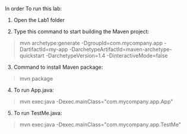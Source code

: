 In order To run this lab:

1. Open the Lab1 folder

2. Type this command to start building the Maven project:
> mvn archetype:generate -DgroupId=com.mycompany.app -DartifactId=my-app -DarchetypeArtifactId=maven-archetype-quickstart -DarchetypeVersion=1.4 -DinteractiveMode=false

3. Command to install Maven package:
> mvn package

4. To run App.java:
> mvn exec:java -Dexec.mainClass="com.mycompany.app.App"

5. To run TestMe.java:
> mvn exec:java -Dexec.mainClass="com.mycompany.app.TestMe"
